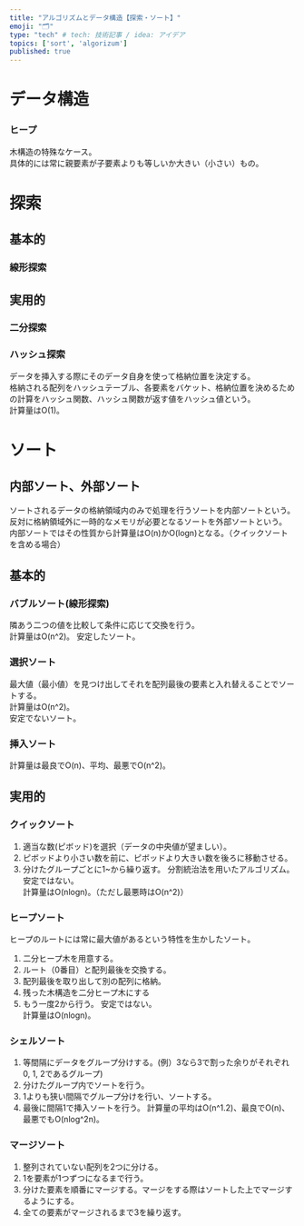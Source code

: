 ```yaml
---
title: "アルゴリズムとデータ構造【探索・ソート】"
emoji: "🗂"
type: "tech" # tech: 技術記事 / idea: アイデア
topics: ['sort', 'algorizum']
published: true
---
```

# データ構造
### ヒープ
木構造の特殊なケース。  
具体的には常に親要素が子要素よりも等しいか大きい（小さい）もの。
# 探索
## 基本的
### 線形探索
## 実用的
### 二分探索
### ハッシュ探索
データを挿入する際にそのデータ自身を使って格納位置を決定する。  
格納される配列をハッシュテーブル、各要素をバケット、格納位置を決めるための計算をハッシュ関数、ハッシュ関数が返す値をハッシュ値という。  
計算量はO(1)。

# ソート
## 内部ソート、外部ソート
ソートされるデータの格納領域内のみで処理を行うソートを内部ソートという。反対に格納領域外に一時的なメモリが必要となるソートを外部ソートという。  
内部ソートではその性質から計算量はO(n)かO(logn)となる。（クイックソートを含める場合）
## 基本的
### バブルソート(線形探索)
隣あう二つの値を比較して条件に応じて交換を行う。  
計算量はO(n^2)。
安定したソート。
### 選択ソート
最大値（最小値）を見つけ出してそれを配列最後の要素と入れ替えることでソートする。  
計算量はO(n^2)。  
安定でないソート。
### 挿入ソート
計算量は最良でO(n)、平均、最悪でO(n^2)。
## 実用的
### クイックソート
1. 適当な数(ピボッド)を選択（データの中央値が望ましい）。
2. ピボッドより小さい数を前に、ピボッドより大きい数を後ろに移動させる。
3. 分けたグループごとに1~から繰り返す。
分割統治法を用いたアルゴリズム。  
安定ではない。  
計算量はO(nlogn)。（ただし最悪時はO(n^2)）
### ヒープソート
ヒープのルートには常に最大値があるという特性を生かしたソート。
1. 二分ヒープ木を用意する。
2. ルート（0番目）と配列最後を交換する。
3. 配列最後を取り出して別の配列に格納。
4. 残った木構造を二分ヒープ木にする
5. もう一度2から行う。
安定ではない。  
計算量はO(nlogn)。
### シェルソート
1. 等間隔にデータをグループ分けする。(例）3なら3で割った余りがそれぞれ0, 1, 2であるグループ)
2. 分けたグループ内でソートを行う。
3. 1よりも狭い間隔でグループ分けを行い、ソートする。
4. 最後に間隔1で挿入ソートを行う。
計算量の平均はO(n^1.2)、最良でO(n)、最悪でもO(nlog^2n)。
### マージソート
1. 整列されていない配列を2つに分ける。
2. 1を要素が1つずつになるまで行う。
3. 分けた要素を順番にマージする。マージをする際はソートした上でマージするようにする。
4. 全ての要素がマージされるまで3を繰り返す。
